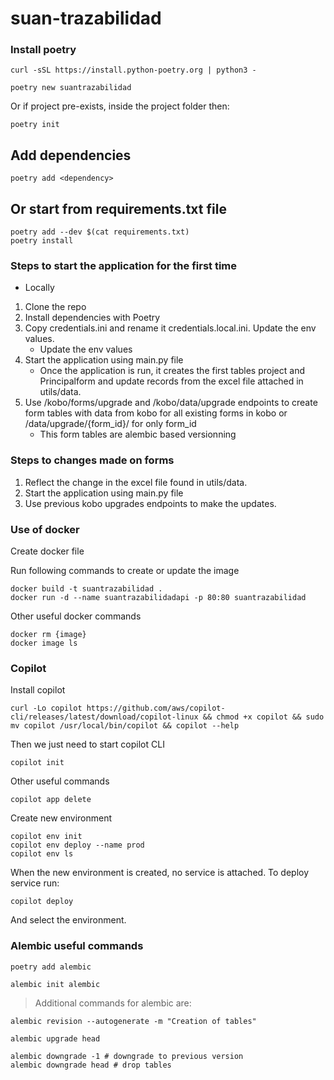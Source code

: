 # suan-trazabilidad

### Install poetry

```shell
curl -sSL https://install.python-poetry.org | python3 -

poetry new suantrazabilidad
```

Or if project pre-exists, inside the project folder then:

```shell
poetry init
```

## Add dependencies

```shell
poetry add <dependency>
```

## Or start from requirements.txt file
```shell
poetry add --dev $(cat requirements.txt)
poetry install
```

### Steps to start the application for the first time

- Locally

1. Clone the repo
2. Install dependencies with Poetry
4. Copy credentials.ini and rename it credentials.local.ini. Update the env values. 
    - Update the env values
3. Start the application using main.py file
    - Once the application is run, it creates the first tables project and Principalform and update records from the excel file attached in utils/data.
4. Use /kobo/forms/upgrade and /kobo/data/upgrade endpoints to create form tables with data from kobo for all existing forms in kobo or /data/upgrade/{form_id}/ for only form_id
    - This form tables are alembic based versionning

### Steps to changes made on forms

1. Reflect the change in the excel file found in utils/data.
2. Start the application using main.py file
3. Use previous kobo upgrades endpoints to make the updates.

### Use of docker

Create docker file

Run following commands to create or update the image

    docker build -t suantrazabilidad .
    docker run -d --name suantrazabilidadapi -p 80:80 suantrazabilidad

Other useful docker commands

    docker rm {image}
    docker image ls


### Copilot 

Install copilot

    curl -Lo copilot https://github.com/aws/copilot-cli/releases/latest/download/copilot-linux && chmod +x copilot && sudo mv copilot /usr/local/bin/copilot && copilot --help

Then we just need to start copilot CLI

    copilot init

Other useful commands

    copilot app delete

Create new environment

    copilot env init
    copilot env deploy --name prod
    copilot env ls

When the new environment is created, no service is attached. To deploy service run:

    copilot deploy

And select the environment.



### Alembic useful commands

```shell
poetry add alembic

alembic init alembic
````
> Additional commands for alembic are: 
```shell
alembic revision --autogenerate -m "Creation of tables"

alembic upgrade head

alembic downgrade -1 # downgrade to previous version
alembic downgrade head # drop tables
```